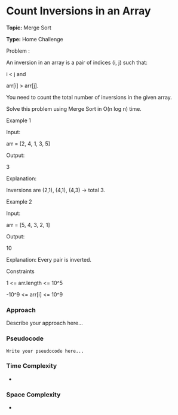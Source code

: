 # Count Inversions in an Array
**Topic:** Merge Sort

**Type:** Home Challenge

Problem :

An inversion in an array is a pair of indices (i, j) such that: 

i < j and 

arr[i] > arr[j]. 

You need to count the total number of inversions in the given array. 

 Solve this problem using Merge Sort in O(n log n) time. 


 Example 1 

Input: 

arr = [2, 4, 1, 3, 5] 
  

Output: 
 
3 
  

Explanation: 

 Inversions are (2,1), (4,1), (4,3) → total 3. 

 

Example 2 

Input: 

arr = [5, 4, 3, 2, 1] 
  

Output: 

10 
  

Explanation: Every pair is inverted. 

 

Constraints 

1 <= arr.length <= 10^5 

-10^9 <= arr[i] <= 10^9 

 

### Approach
Describe your approach here...

### Pseudocode
```
Write your pseudocode here...
```

### Time Complexity
- 

### Space Complexity
- 
